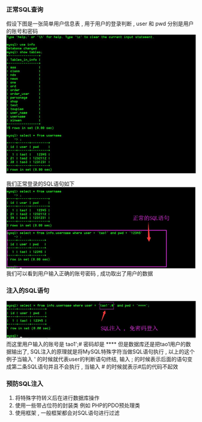 ### 正常SQL查询
假设下图是一张简单用户信息表 , 用于用户的登录判断 , user 和 pwd 分别是用户的账号和密码
![](/assets/sql1.jpg)

我们正常登录的SQL语句如下
![](/assets/sql2.jpg)
我们可以看到用户输入正确的账号密码 , 成功取出了用户的数据

### 注入的SQL语句
![](/assets/sql3.jpg)
而这里用户输入的账号是 tao1';# 密码却是 **** 但是数据库还是把tao1用户的数据输出了, SQL注入的原理就是将MySQL特殊字符当做SQL语句执行 , 以上的这个例子当输入 ' 的时候就代表user的判断语句终结, 输入 ; 的时候表示后面的语句变成第二条SQL语句并且不会执行 , 当输入 # 的时候就表示#后的代码不起效

### 预防SQL注入
1. 将特殊字符转义后在进行数据库操作
2. 使用一些带占位符的封装类 例如 PHP的PDO预处理类
3. 使用框架 , 一般框架都会对SQL语句进行过滤
